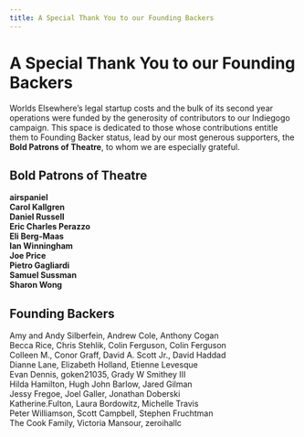 ```yaml
---
title: A Special Thank You to our Founding Backers
---
```

# A Special Thank You to our Founding Backers

Worlds Elsewhere’s legal startup costs and the bulk of its second year operations were funded by the generosity of contributors to our Indiegogo campaign. This space is dedicated to those whose contributions entitle them to Founding Backer status, lead by our most generous supporters, the **Bold Patrons of Theatre**, to whom we are especially grateful.

## Bold Patrons of Theatre

**airspaniel** \
**Carol Kallgren** \
**Daniel Russell** \
**Eric Charles Perazzo** \
**Eli Berg-Maas** \
**Ian Winningham** \
**Joe Price** \
**Pietro Gagliardi** \
**Samuel Sussman** \
**Sharon Wong**

## Founding Backers

Amy and Andy Silberfein, Andrew Cole, Anthony Cogan \
Becca Rice, Chris Stehlik, Colin Ferguson, Colin Ferguson \
Colleen M., Conor Graff, David A. Scott Jr., David Haddad \
Dianne Lane, Elizabeth Holland, Etienne Levesque \
Evan Dennis, goken21035, Grady W Smithey III \
Hilda Hamilton, Hugh John Barlow, Jared Gilman \
Jessy Fregoe, Joel Galler, Jonathan Doberski \
Katherine.Fulton, Laura Bordowitz, Michelle Travis \
Peter Williamson, Scott Campbell, Stephen Fruchtman \
The Cook Family, Victoria Mansour, zeroihallc
